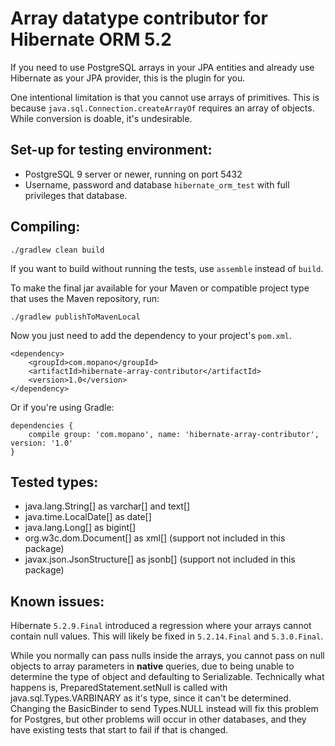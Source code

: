 Array datatype contributor for Hibernate ORM 5.2
========

If you need to use PostgreSQL arrays in your JPA entities and already use
Hibernate as your JPA provider, this is the plugin for you.

One intentional limitation is that you cannot use arrays of primitives.
This is because `java.sql.Connection.createArrayOf` requires an array of objects.
While conversion is doable, it's undesirable.

Set-up for testing environment:
--------

* PostgreSQL 9 server or newer, running on port 5432
* Username, password and database `hibernate_orm_test` with full privileges that database.

Compiling:
--------

    ./gradlew clean build

If you want to build without running the tests, use `assemble` instead of `build`.

To make the final jar available for your Maven or compatible project type
that uses the Maven repository, run:

    ./gradlew publishToMavenLocal

Now you just need to add the dependency to your project's `pom.xml`.

    <dependency>
        <groupId>com.mopano</groupId>
        <artifactId>hibernate-array-contributor</artifactId>
        <version>1.0</version>
    </dependency>

Or if you're using Gradle:

    dependencies {
        compile group: 'com.mopano', name: 'hibernate-array-contributor', version: '1.0'
    }


Tested types:
--------

* java.lang.String[] as varchar[] and text[]
* java.time.LocalDate[] as date[]
* java.lang.Long[] as bigint[]
* org.w3c.dom.Document[] as xml[] (support not included in this package)
* javax.json.JsonStructure[] as jsonb[] (support not included in this package)


Known issues:
--------

Hibernate `5.2.9.Final` introduced a regression where your arrays cannot contain null values. This will likely be fixed in `5.2.14.Final` and `5.3.0.Final`.

While you normally can pass nulls inside the arrays, you cannot pass on null objects to array parameters in **native** queries, due to being
unable to determine the type of object and defaulting to Serializable. Technically what
happens is, PreparedStatement.setNull is called with java.sql.Types.VARBINARY as it's
type, since it can't be determined. Changing the BasicBinder to send Types.NULL instead
will fix this problem for Postgres, but other problems will occur in other databases,
and they have existing tests that start to fail if that is changed.
